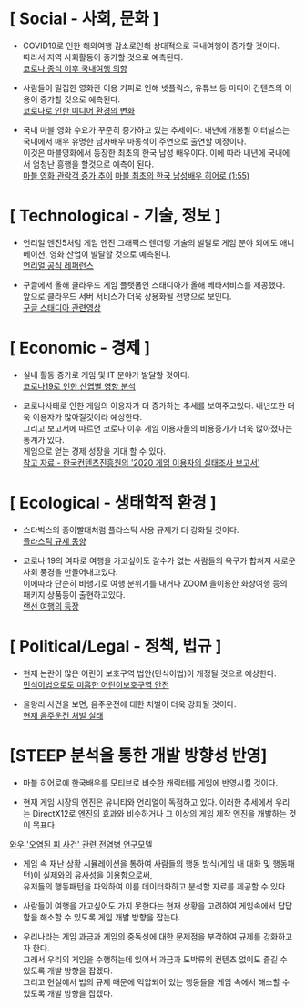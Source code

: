 [ Social - 사회, 문화 ]
=============================
- COVID19로 인한 해외여행 감소로인해 상대적으로 국내여행이 증가할 것이다.  
따라서 지역 사회활동이 증가할 것으로 예측된다.  
[코로나 종식 이후 국내여행 의향](https://know.tour.go.kr/ptourknow/knowplus/kChannel/kChannelPeriod/kChannelPeriodDetail19Re.do?seq=102931)

- 사람들이 밀집한 영화관 이용 기피로 인해 넷플릭스, 유튜브 등 미디어 컨텐츠의 이용이 증가할 것으로 예측된다.  
[코로나로 인한 미디어 환경의 변화](http://www.kocca.kr/trend/vol22/sub/s11.html)

- 국내 마블 영화 수요가 꾸준히 증가하고 있는 추세이다. 내년에 개봉될 이터널스는 국내에서 매우 유명한 남자배우 마동석이 주연으로 출연할 예정이다.  
이것은 마블영화에서 등장한 최초의 한국 남성 배우이다. 이에 따라 내년에 국내에서 엄청난 흥행을 할것으로 예측이 된다.  
[마블 영화 관람객 증가 추이](https://m.newspim.com/news/view/20180720000118)
[마블 최초의 한국 남성배우 히어로 (1:55)](https://youtu.be/l2TRSfa-x1o)


[ Technological - 기술, 정보 ]
=============================
- 언리얼 엔진5처럼 게임 엔진 그래픽스 렌더링 기술의 발달로 게임 분야 외에도
애니메이션, 영화 산업이 발달할 것으로 예측된다.   
[언리얼 공식 레퍼런스](https://www.unrealengine.com/ko/blog/unreal-engine-wins-technical-and-engineering-emmy-for-animation-production)  

- 구글에서 올해 클라우드 게임 플랫폼인 스태디아가 올해 베타서비스를 제공했다.  
앞으로 클라우드 서버 서비스가 더욱 상용화될 전망으로 보인다.  
[구글 스태디아 관련영상](https://www.youtube.com/watch?v=nUih5C5rOrA&feature=youtu.be)

[ Economic - 경제 ]
=============================

- 실내 활동 증가로 게임 및 IT 분야가 발달할 것이다.  
[코로나19로 인한 산엽별 영향 분석](https://assets.kpmg/content/dam/kpmg/kr/pdf/2020/kr-covid-19-industries-impact-20200327-.pdf)  

- 코로나사태로 인한 게임의 이용자가 더 증가하는 추세를 보여주고있다. 내년또한 더욱 이용자가 많아질것이라 예상한다.  
그리고 보고서에 따르면 코로나 이후 게임 이용자들의 비용증가가 더욱 많아졌다는 통계가 있다.  
게임으로 얻는 경제 성장을 기대 할 수 있다.  
[참고 자료 - 한국컨텐츠진흥원의 '2020 게임 이용자의 실태조사 보고서'](http://www.kocca.kr/cop/bbs/view/B0000147/1842858.do?searchCnd=&searchWrd=&cateTp1=&cateTp2=&useAt=&menuNo=201825&categorys=0&subcate=0&cateCode=&type=&instNo=0&questionTp=&uf_Setting=&recovery=&option1=&option2=&year=&categoryCOM062=&categoryCOM063=&categoryCOM208=&categoryInst=&morePage=&delCode=0&qtp=&pageIndex=1)
  
[ Ecological - 생태학적 환경 ]
=============================
- 스타벅스의 종이빨대처럼 플라스틱 사용 규제가 더 강화될 것이다.  
[플라스틱 규제 동향](https://www.konetic.or.kr/include/EUN_download.asp?str=WEBZINE.dbo.TBL_REPORT&str2=2327)  

- 코로나 19의 여파로 여행을 가고싶어도 갈수가 없는 사람들의 욕구가 합쳐져 새로운 사회 풍경을 만들어내고있다.  
이에따라 단순히 비행기로 여행 분위기를 내거나 ZOOM 을이용한 화상여행 등의 패키지 상품등이 출현하고있다.  
[랜선 여행의 등장](https://www.myfirstguide.com/renewal/A01guide/02cityMain.php?cityCode=17&an=3faa5_0)

[ Political/Legal - 정책, 법규 ]
=============================
- 현재 논란이 많은 어린이 보호구역 법안(민식이법)이 개정될 것으로 예상한다.  
[민식이법으로도 미흡한 어린이보호구역 안전](http://www.dbpia.co.kr/pdf/pdfView.do?nodeId=NODE09307377&mark=0&useDate=&bookmarkCnt=7&ipRange=N&accessgl=Y&language=ko_KR)  

- 을왕리 사건을 보면, 음주운전에 대한 처벌이 더욱 강화될 것이다.  
[현재 음주운전 처벌 실태](https://www.koti.re.kr/user/bbs/BD_selectBbs.do?q_bbsCode=1082&q_bbscttSn=20200923093205296)  


[STEEP 분석을 통한 개발 방향성 반영]
=============================

- 마블 히어로에 한국배우를 모티브로 비슷한 캐릭터를 게임에 반영시킬 것이다.

- 현재 게임 시장의 엔진은 유니티와 언리얼이 독점하고 있다.
  이러한 추세에서 우리는 DirectX12로 엔진의 효과와 비슷하거나 그 이상의 게임 제작 엔진을 개발하는 것이 목표다.

[와우 '오염된 피 사건' 관련 전염병 연구모델](https://journals.lww.com/epidem/Fulltext/2007/03000/Modeling_Infectious_Diseases_Dissemination_Through.15.aspx)

- 게임 속 재난 상황 시뮬레이션을 통하여 사람들의 행동 방식(게임 내 대화 및 행동패턴)이 실제와의 유사성을 이용함으로써,  
  유저들의 행동패턴을 파악하여 이를 데이터화하고 분석할 자료를 제공할 수 있다.  

- 사람들이 여행을 가고싶어도 가지 못한다는 현재 상황을 고려하여 게임속에서 답답함을 해소할 수 있도록 게임 개발 방향을 잡는다.  

- 우리나라는 게임 과금과 게임의 중독성에 대한 문제점을 부각하여 규제를 강화하고자 한다.  
  그래서 우리의 게임을 수행하는데 있어서 과금과 도박류의 컨텐츠 없이도 즐길 수 있도록 개발 방향을 잡겠다.  
  그리고 현실에서 법의 규제 때문에 억압되어 있는 행동들을 게임 속에서 해소할 수 있도록 개발 방향을 잡겠다.  
  




